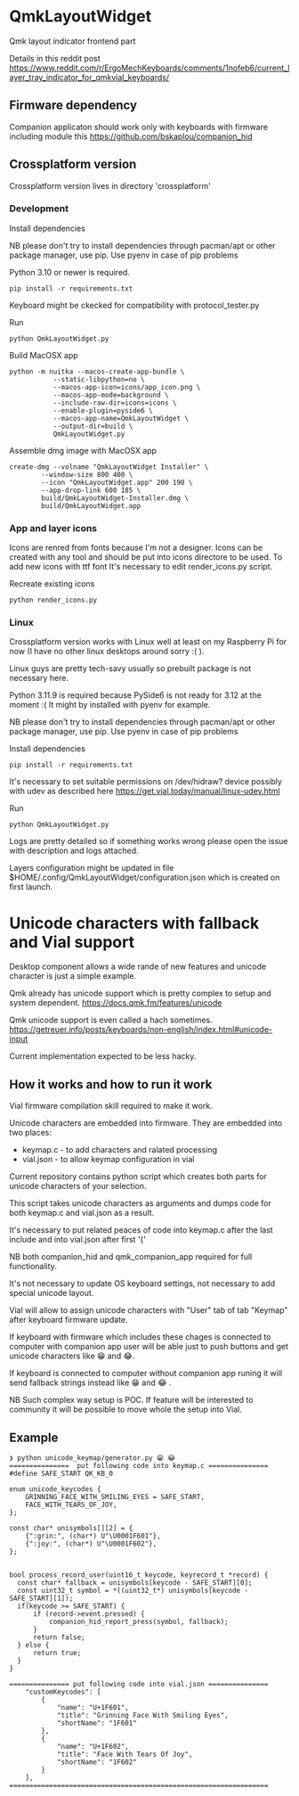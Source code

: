 # QmkLayoutWidget
Qmk layout indicator frontend part

Details in this reddit post https://www.reddit.com/r/ErgoMechKeyboards/comments/1nofeb6/current_layer_tray_indicator_for_qmkvial_keyboards/

## Firmware dependency

Companion applicaton should work only with keyboards with firmware including module this https://github.com/bskaplou/companion_hid

## Crossplatform version

Crossplatform version lives in directory 'crossplatform'

### Development

Install dependencies

NB please don't try to install dependencies through pacman/apt or other package manager, use pip. Use pyenv in case of pip problems

Python 3.10 or newer is required.

```
pip install -r requirements.txt
```

Keyboard might be ckecked for compatibility with protocol_tester.py

Run

```
python QmkLayoutWidget.py
```

Build MacOSX app

```
python -m nuitka --macos-create-app-bundle \
           --static-libpython=no \
           --macos-app-icon=icons/app_icon.png \
           --macos-app-mode=background \
           --include-raw-dir=icons=icons \
           --enable-plugin=pyside6 \
           --macos-app-name=QmkLayoutWidget \
           --output-dir=build \
           QmkLayoutWidget.py

```

Assemble dmg image with MacOSX app

```
create-dmg --volname "QmkLayoutWidget Installer" \
        --window-size 800 400 \
        --icon "QmkLayoutWidget.app" 200 190 \
        --app-drop-link 600 185 \
        build/QmkLayoutWidget-Installer.dmg \
        build/QmkLayoutWidget.app
```



### App and layer icons

Icons are renred from fonts because I'm not a designer. Icons can be created with any tool and should be put into icons directore to be used.
To add new icons with ttf font It's necessary to edit render_icons.py script.

Recreate existing icons

```
python render_icons.py
```

### Linux

Crossplatform version works with Linux well at least on my Raspberry Pi for now (I have no other linux desktops around sorry :( ).

Linux guys are pretty tech-savy usually so prebuilt package is not necessary here.

Python 3.11.9 is required because PySide6 is not ready for 3.12 at the moment :( It might by installed with pyenv for example.

NB please don't try to install dependencies through pacman/apt or other package manager, use pip. Use pyenv in case of pip problems

Install dependencies

```
pip install -r requirements.txt
```

It's necessary to set suitable permissions on /dev/hidraw? device possibly with udev as described here https://get.vial.today/manual/linux-udev.html

Run

```
python QmkLayoutWidget.py
```

Logs are pretty detailed so if something works wrong please open the issue with description and logs attached.

Layers configuration might be updated in file $HOME/.config/QmkLayoutWidget/configuration.json which is created on first launch.

# Unicode characters with fallback and Vial support

Desktop component allows a wide rande of new features and unicode character is just a simple example.

Qmk already has unicode support which is pretty complex to setup and system dependent.
https://docs.qmk.fm/features/unicode

Qmk unicode support is even called a hach sometimes.
https://getreuer.info/posts/keyboards/non-english/index.html#unicode-input

Current implementation expected to be less hacky.

## How it works and how to run it work

Vial firmware compilation skill required to make it work.

Unicode characters are embedded into firmware.
They are embedded into two places:

* keymap.c - to add characters and ralated processing
* vial.json - to allow keymap configuration in vial

Current repository contains python script which creates both parts for unicode characters of your selection.

This script takes unicode characters as arguments and dumps code for both keymap.c and vial.json as a result.

It's necessary to put related peaces of code into keymap.c after the last include and into vial.json after first '{'

NB both companion_hid and qmk_companion_app required for full functionality.

It's not necessary to update OS keyboard settings, not necessary to add special unicode layout.

Vial will allow to assign unicode characters with "User" tab of tab "Keymap" after keyboard firmware update.

If keyboard with firmware which includes these chages is connected to computer with companion app user will be able just to push buttons and get unicode characters like 😁 and 😂.

If keyboard is connected to computer without companion app runing it will send fallback strings instead like :grin: and :joy: .

NB Such complex way setup is POC. If feature will be interested to community it will be possible to move whole the setup into Vial.

## Example

```
❯ python unicode_keymap/generator.py 😁 😂
===============  put following code into keymap.c ===============
#define SAFE_START QK_KB_0

enum unicode_keycodes {
    GRINNING_FACE_WITH_SMILING_EYES = SAFE_START,
    FACE_WITH_TEARS_OF_JOY,
};

const char* unisymbols[][2] = {
    {":grin:", (char*) U"\U0001F601"},
    {":joy:", (char*) U"\U0001F602"},
};


bool process_record_user(uint16_t keycode, keyrecord_t *record) {
  const char* fallback = unisymbols[keycode - SAFE_START][0];
  const uint32_t symbol = *((uint32_t*) unisymbols[keycode - SAFE_START][1]);
  if(keycode >= SAFE_START) {
      if (record->event.pressed) {
          companion_hid_report_press(symbol, fallback);
      }
      return false;
  } else {
      return true;
  }
}

=============== put following code into vial.json ===============
    "customKeycodes": [
        {
            "name": "U+1F601",
            "title": "Grinning Face With Smiling Eyes",
            "shortName": "1F601"
        },
        {
            "name": "U+1F602",
            "title": "Face With Tears Of Joy",
            "shortName": "1F602"
        }
    ],
=================================================================
```
